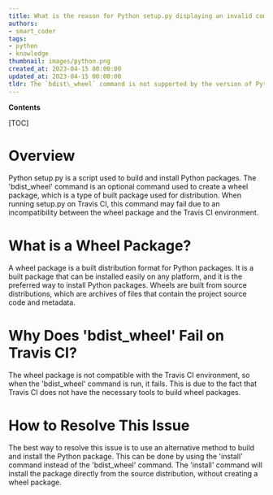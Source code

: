 ```yaml
---
title: What is the reason for Python setup.py displaying an invalid command 'bdist_wheel' when running on travis ci?
authors:
- smart_coder
tags:
- python
- knowledge
thumbnail: images/python.png
created_at: 2023-04-15 00:00:00
updated_at: 2023-04-15 00:00:00
tldr: The `bdist\_wheel` command is not supported by the version of Python being used on Travis CI.
---
```


**Contents**

[TOC]

# Overview 
Python setup.py is a script used to build and install Python packages. The 'bdist_wheel' command is an optional command used to create a wheel package, which is a type of built package used for distribution. When running setup.py on Travis CI, this command may fail due to an incompatibility between the wheel package and the Travis CI environment.

# What is a Wheel Package?
A wheel package is a built distribution format for Python packages. It is a built package that can be installed easily on any platform, and it is the preferred way to install Python packages. Wheels are built from source distributions, which are archives of files that contain the project source code and metadata.

# Why Does 'bdist_wheel' Fail on Travis CI?
The wheel package is not compatible with the Travis CI environment, so when the 'bdist_wheel' command is run, it fails. This is due to the fact that Travis CI does not have the necessary tools to build wheel packages. 

# How to Resolve This Issue
The best way to resolve this issue is to use an alternative method to build and install the Python package. This can be done by using the 'install' command instead of the 'bdist_wheel' command. The 'install' command will install the package directly from the source distribution, without creating a wheel package.
